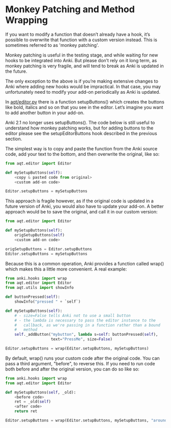# Monkey Patching and Method Wrapping

If you want to modify a function that doesn’t already have a hook, it’s
possible to overwrite that function with a custom version instead. This
is sometimes referred to as 'monkey patching'.

Monkey patching is useful in the testing stage, and while waiting for
new hooks to be integrated into Anki. But please don’t rely on it long
term, as monkey patching is very fragile, and will tend to break as Anki
is updated in the future.

The only exception to the above is if you’re making extensive changes to
Anki where adding new hooks would be impractical. In that case, you may
unfortunately need to modify your add-on periodically as Anki is
updated.

In
[aqt/editor.py](https://github.com/ankitects/anki/blob/main/qt/aqt/editor.py)
there is a function setupButtons() which creates the buttons like
bold, italics and so on that you see in the editor. Let’s imagine you
want to add another button in your add-on.

Anki 2.1 no longer uses setupButtons(). The code below is still useful
to understand how monkey patching works, but for adding buttons to the
editor please see the setupEditorButtons hook described in the previous
section.

The simplest way is to copy and paste the function from the Anki source
code, add your text to the bottom, and then overwrite the original, like
so:

```python
from aqt.editor import Editor

def mySetupButtons(self):
    <copy & pasted code from original>
    <custom add-on code>

Editor.setupButtons = mySetupButtons
```

This approach is fragile however, as if the original code is updated in
a future version of Anki, you would also have to update your add-on. A
better approach would be to save the original, and call it in our custom
version:

```python
from aqt.editor import Editor

def mySetupButtons(self):
    origSetupButtons(self)
    <custom add-on code>

origSetupButtons = Editor.setupButtons
Editor.setupButtons = mySetupButtons
```

Because this is a common operation, Anki provides a function called
wrap() which makes this a little more convenient. A real example:

```python
from anki.hooks import wrap
from aqt.editor import Editor
from aqt.utils import showInfo

def buttonPressed(self):
    showInfo("pressed " + `self`)

def mySetupButtons(self):
    # - size=False tells Anki not to use a small button
    # - the lambda is necessary to pass the editor instance to the
    #   callback, as we're passing in a function rather than a bound
    #   method
    self._addButton("mybutton", lambda s=self: buttonPressed(self),
                    text="PressMe", size=False)

Editor.setupButtons = wrap(Editor.setupButtons, mySetupButtons)
```

By default, wrap() runs your custom code after the original code. You
can pass a third argument, "before", to reverse this. If you need to run
code both before and after the original version, you can do so like so:

```python
from anki.hooks import wrap
from aqt.editor import Editor

def mySetupButtons(self, _old):
    <before code>
    ret = _old(self)
    <after code>
    return ret

Editor.setupButtons = wrap(Editor.setupButtons, mySetupButtons, "around")
```
